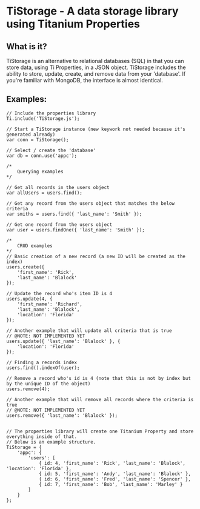TiStorage - A data storage library using Titanium Properties
================================

What is it?
---------------------------------------
TiStorage is an alternative to relational databases (SQL) in that you can store data, using Ti Properties, in a JSON object.  TiStorage includes the ability to store, update, create, and remove data from your 'database'.  If you're familiar with MongoDB, the interface is almost identical.

Examples:
---------------------------------------

    // Include the properties library
    Ti.include('TiStorage.js');
    
    // Start a TiStorage instance (new keywork not needed because it's generated already)	
    var conn = TiStorage();

    // Select / create the 'database'
    var db = conn.use('appc');
        
    /*
    	Querying examples
    */
    
    // Get all records in the users object
    var allUsers = users.find();
    
    // Get any record from the users object that matches the below criteria
    var smiths = users.find({ 'last_name': 'Smith' });
    
    // Get one record from the users object
    var user = users.findOne({ 'last_name': 'Smith' });
    
    /*
    	CRUD examples
    */
    // Basic creation of a new record (a new ID will be created as the index)
    users.create({ 
    	'first_name': 'Rick',
    	'last_name': 'Blalock'
    });
    
    // Update the record who's item ID is 4
    users.update(4, { 
    	'first_name': 'Richard',
    	'last_name': 'Blalock',
    	'location': 'Florida'
    });
    
    // Another example that will update all criteria that is true
    // @NOTE: NOT IMPLEMENTED YET
    users.update({ 'last_name': 'Blalock' }, { 
    	'location': 'Florida'
    });
    
    // Finding a records index
    users.find().indexOf(user);    
    
    // Remove a record who's id is 4 (note that this is not by index but by the unique ID of the object)
    users.remove(4);
    
    // Another example that will remove all records where the criteria is true
    // @NOTE: NOT IMPLEMENTED YET
    users.remove({ 'last_name': 'Blalock' });
    
    
    // The properties library will create one Titanium Property and store everything inside of that.  
    // Below is an example structure.
    TiStorage = {
    	'appc': {
    		'users': [
    			{ id: 4, 'first_name': 'Rick', 'last_name': 'Blalock', 'location': 'Florida' },
    			{ id: 5, 'first_name': 'Andy', 'last_name': 'Blalock' },
    			{ id: 6, 'first_name': 'Fred', 'last_name': 'Spencer' },
    			{ id: 7, 'first_name': 'Bob', 'last_name': 'Marley' }
    		]
    	}
    };